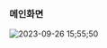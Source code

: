 ### 메인화면
![2023-09-26 15;55;50](https://github.com/sonbuwon/tailwind_css_withReact/assets/84784246/ae0ab671-f320-49bf-b78f-982aa9e9ad54)
